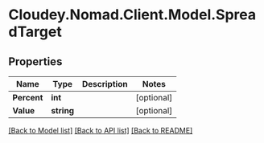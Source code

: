 # Cloudey.Nomad.Client.Model.SpreadTarget

## Properties

Name | Type | Description | Notes
------------ | ------------- | ------------- | -------------
**Percent** | **int** |  | [optional] 
**Value** | **string** |  | [optional] 

[[Back to Model list]](../README.md#documentation-for-models) [[Back to API list]](../README.md#documentation-for-api-endpoints) [[Back to README]](../README.md)

